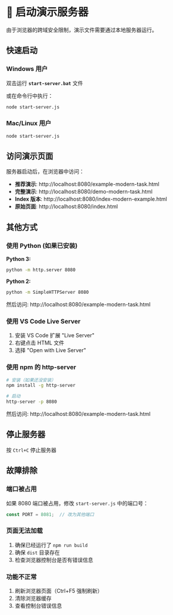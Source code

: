 # 🚀 启动演示服务器

由于浏览器的跨域安全限制，演示文件需要通过本地服务器运行。

## 快速启动

### Windows 用户

双击运行 **`start-server.bat`** 文件

或在命令行中执行：
```bash
node start-server.js
```

### Mac/Linux 用户

```bash
node start-server.js
```

## 访问演示页面

服务器启动后，在浏览器中访问：

- **推荐演示**: http://localhost:8080/example-modern-task.html
- **完整演示**: http://localhost:8080/demo-modern-task.html
- **Index 版本**: http://localhost:8080/index-modern-example.html
- **原始页面**: http://localhost:8080/index.html

## 其他方式

### 使用 Python (如果已安装)

**Python 3:**
```bash
python -m http.server 8080
```

**Python 2:**
```bash
python -m SimpleHTTPServer 8080
```

然后访问: http://localhost:8080/example-modern-task.html

### 使用 VS Code Live Server

1. 安装 VS Code 扩展 "Live Server"
2. 右键点击 HTML 文件
3. 选择 "Open with Live Server"

### 使用 npm 的 http-server

```bash
# 安装（如果还没安装）
npm install -g http-server

# 启动
http-server -p 8080
```

然后访问: http://localhost:8080/example-modern-task.html

## 停止服务器

按 `Ctrl+C` 停止服务器

## 故障排除

### 端口被占用

如果 8080 端口被占用，修改 `start-server.js` 中的端口号：

```javascript
const PORT = 8081;  // 改为其他端口
```

### 页面无法加载

1. 确保已经运行了 `npm run build`
2. 确保 `dist` 目录存在
3. 检查浏览器控制台是否有错误信息

### 功能不正常

1. 刷新浏览器页面（Ctrl+F5 强制刷新）
2. 清除浏览器缓存
3. 查看控制台错误信息

